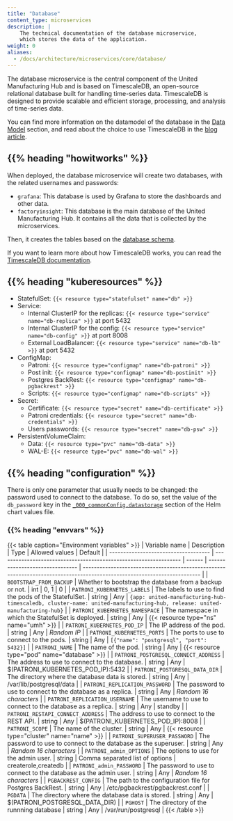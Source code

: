 ```yaml
---
title: "Database"
content_type: microservices
description: |
    The technical documentation of the database microservice,
    which stores the data of the application.
weight: 0
aliases:
  - /docs/architecture/microservices/core/database/
---
```


<!-- overview -->

The database microservice is the central component of the United Manufacturing
Hub and is based on TimescaleDB, an open-source relational database built for
handling time-series data. TimescaleDB is designed to provide scalable and
efficient storage, processing, and analysis of time-series data.

You can find more information on the datamodel of the database in the
[Data Model](/docs/architecture/datamodel/) section, and read
about the choice to use TimescaleDB in the
[blog article](https://learn.umh.app/blog/why-we-chose-timescaledb-over-influxdb/).

## {{% heading "howitworks" %}}

When deployed, the database microservice will create two databases, with the
related usernames and passwords:

- `grafana`: This database is used by Grafana to store the dashboards and
  other data.
- `factoryinsight`: This database is the main database of the United Manufacturing
  Hub. It contains all the data that is collected by the microservices.

Then, it creates the tables based on the [database schema](/docs/architecture/datamodel/database/).

If you want to learn more about how TimescaleDB works, you can read the
[TimescaleDB documentation](https://docs.timescale.com/latest/introduction).

<!-- body -->

## {{% heading "kuberesources" %}}

- StatefulSet: `{{< resource type="statefulset" name="db" >}}`
- Service:
  - Internal ClusterIP for the replicas: `{{< resource type="service" name="db-replica" >}}` at
    port 5432
  - Internal ClusterIP for the config: `{{< resource type="service" name="db-config" >}}` at
    port 8008
  - External LoadBalancer: `{{< resource type="service" name="db-lb" >}}` at
    port 5432
- ConfigMap:
  - Patroni: `{{< resource type="configmap" name="db-patroni" >}}`
  - Post init: `{{< resource type="configmap" name="db-postinit" >}}`
  - Postgres BackRest: `{{< resource type="configmap" name="db-pgbackrest" >}}`
  - Scripts: `{{< resource type="configmap" name="db-scripts" >}}`
- Secret:
  - Certificate: `{{< resource type="secret" name="db-certificate" >}}`
  - Patroni credentials: `{{< resource type="secret" name="db-credentials" >}}`
  - Users passwords: `{{< resource type="secret" name="db-psw" >}}`
- PersistentVolumeClaim:
  - Data: `{{< resource type="pvc" name="db-data" >}}`
  - WAL-E: `{{< resource type="pvc" name="db-wal" >}}`

## {{% heading "configuration" %}}

There is only one parameter that usually needs to be changed: the password used
to connect to the database. To do so, set the value of the `db_password` key in
the [`_000_commonConfig.datastorage`](/docs/architecture/helm-chart/#data-storage)
section of the Helm chart values file.

### {{% heading "envvars" %}}

{{< table caption="Environment variables" >}}
| Variable name                        | Description                                                       | Type   | Allowed values                  | Default                                                                                                                  |
| ------------------------------------ | ----------------------------------------------------------------- | ------ | ------------------------------- | ------------------------------------------------------------------------------------------------------------------------ |
| `BOOTSTRAP_FROM_BACKUP`              | Whether to bootstrap the database from a backup or not.           | int    | 0, 1                            | 0                                                                                                                        |
| `PATRONI_KUBERNETES_LABELS`          | The labels to use to find the pods of the StatefulSet.            | string | Any                             | `{app: united-manufacturing-hub-timescaledb, cluster-name: united-manufacturing-hub, release: united-manufacturing-hub}` |
| `PATRONI_KUBERNETES_NAMESPACE`       | The namespace in which the StatefulSet is deployed.               | string | Any                             | {{< resource type="ns" name="umh" >}}                                                                                    |
| `PATRONI_KUBERNETES_POD_IP`          | The IP address of the pod.                                        | string | Any                             | _Random IP_                                                                                                              |
| `PATRONI_KUBERNETES_PORTS`           | The ports to use to connect to the pods.                          | string | Any                             | `[{"name": "postgresql", "port": 5432}]`                                                                                 |
| `PATRONI_NAME`                       | The name of the pod.                                              | string | Any                             | {{< resource type="pod" name="database" >}}                                                                              |
| `PATRONI_POSTGRESQL_CONNECT_ADDRESS` | The address to use to connect to the database.                    | string | Any                             | $(PATRONI_KUBERNETES_POD_IP):5432                                                                                        |
| `PATRONI_POSTGRESQL_DATA_DIR`        | The directory where the database data is stored.                  | string | Any                             | /var/lib/postgresql/data                                                                                                 |
| `PATRONI_REPLICATION_PASSWORD`       | The password to use to connect to the database as a replica.      | string | Any                             | _Random 16 characters_                                                                                                   |
| `PATRONI_REPLICATION_USERNAME`       | The username to use to connect to the database as a replica.      | string | Any                             | standby                                                                                                                  |
| `PATRONI_RESTAPI_CONNECT_ADDRESS`    | The address to use to connect to the REST API.                    | string | Any                             | $(PATRONI_KUBERNETES_POD_IP):8008                                                                                        |
| `PATRONI_SCOPE`                      | The name of the cluster.                                          | string | Any                             | {{< resource type="cluster" name="name" >}}                                                                              |
| `PATRONI_SUPERUSER_PASSWORD`         | The password to use to connect to the database as the superuser.  | string | Any                             | _Random 16 characters_                                                                                                   |
| `PATRONI_admin_OPTIONS`              | The options to use for the admin user.                            | string | Comma separated list of options | createrole,createdb                                                                                                      |
| `PATRONI_admin_PASSWORD`             | The password to use to connect to the database as the admin user. | string | Any                             | _Random 16 characters_                                                                                                   |
| `PGBACKREST_CONFIG`                  | The path to the configuration file for Postgres BackRest.         | string | Any                             | /etc/pgbackrest/pgbackrest.conf                                                                                          |
| `PGDATA`                             | The directory where the database data is stored.                  | string | Any                             | $(PATRONI_POSTGRESQL_DATA_DIR)                                                                                           |
| `PGHOST`                             | The directory of the runnning database                            | string | Any                             | /var/run/postgresql                                                                                                      |
{{< /table >}}
